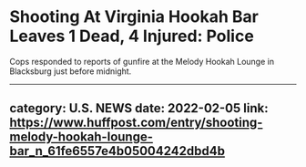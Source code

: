 # Shooting At Virginia Hookah Bar Leaves 1 Dead, 4 Injured: Police

Cops responded to reports of gunfire at the Melody Hookah Lounge in Blacksburg just before midnight.

---
category: U.S. NEWS
date: 2022-02-05
link: https://www.huffpost.com/entry/shooting-melody-hookah-lounge-bar_n_61fe6557e4b05004242dbd4b
---
